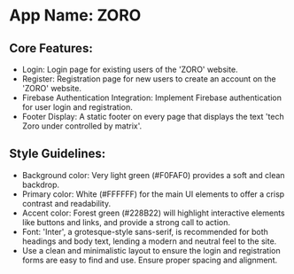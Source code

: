 # **App Name**: ZORO

## Core Features:

- Login: Login page for existing users of the 'ZORO' website.
- Register: Registration page for new users to create an account on the 'ZORO' website.
- Firebase Authentication Integration: Implement Firebase authentication for user login and registration.
- Footer Display: A static footer on every page that displays the text 'tech Zoro under controlled by matrix'.

## Style Guidelines:

- Background color: Very light green (#F0FAF0) provides a soft and clean backdrop.
- Primary color: White (#FFFFFF) for the main UI elements to offer a crisp contrast and readability.
- Accent color: Forest green (#228B22) will highlight interactive elements like buttons and links, and provide a strong call to action.
- Font: 'Inter', a grotesque-style sans-serif, is recommended for both headings and body text, lending a modern and neutral feel to the site.
- Use a clean and minimalistic layout to ensure the login and registration forms are easy to find and use. Ensure proper spacing and alignment.